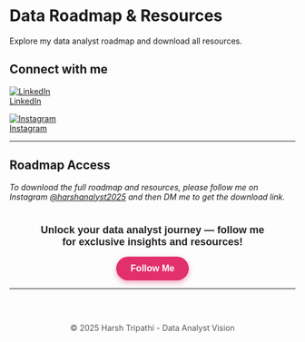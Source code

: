 # Data Roadmap & Resources

Explore my data analyst roadmap and download all resources.

## Connect with me

[![LinkedIn](https://cdn-icons-png.flaticon.com/512/174/174857.png)](https://www.linkedin.com/in/harsh-tripathi-64376333a)  
[LinkedIn](https://www.linkedin.com/in/harsh-tripathi-64376333a)  

[![Instagram](https://cdn-icons-png.flaticon.com/512/2111/2111463.png)](https://www.instagram.com/harshanalyst2025)  
[Instagram](https://www.instagram.com/harshanalyst2025)

---

## Roadmap Access

_To download the full roadmap and resources, please follow me on Instagram [@harshanalyst2025](https://www.instagram.com/harshanalyst2025) and then DM me to get the download link._

<div style="text-align:center; margin-top: 40px; font-family: Arial, sans-serif;">
  <p style="font-size:18px; font-weight:600; color:#222; max-width: 400px; margin: 0 auto;">
    Unlock your data analyst journey — follow me for exclusive insights and resources!
  </p>
  <a href="https://www.instagram.com/harshanalyst2025" target="_blank" 
     style="display:inline-block; margin-top: 15px; background-color:#E1306C; color:#fff; 
            padding: 12px 25px; border-radius: 30px; text-decoration:none; font-weight:bold;
            font-size:16px; box-shadow: 0 4px 10px rgba(225,48,108,0.4);">
    Follow Me
  </a>
</div>

---

<footer style="margin-top: 60px; font-size: 14px; color: #555; text-align: center;">
  © 2025 Harsh Tripathi - Data Analyst Vision
</footer>

